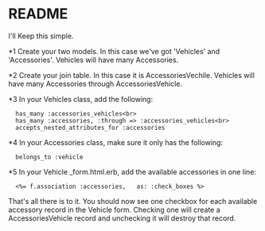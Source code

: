 # README

I'll Keep this simple. 

*1
Create your two models. In this case we've got 'Vehicles' and 'Accessories'. Vehicles will have many Accessories. 

*2 
Create your join table. In this case it is AccessoriesVechile. Vehicles will have many Accessories through AccessoriesVehicle. 

*3 
In your Vehicles class, add the following: 

      has_many :accessories_vehicles<br>
      has_many :accessories, :through => :accessories_vehicles<br>
      accepts_nested_attributes_for :accessories
  
*4 
In your Accessories class, make sure it only has the following: 

      belongs_to :vehicle

*5
In your Vehicle _form.html.erb, add the available accessories in one line: 

      <%= f.association :accessories,   as: :check_boxes %>


That's all there is to it. You should now see one checkbox for each available accessory record in the Vehicle form. Checking one will create a AccessoriesVehicle record and unchecking it will destroy that record. 
